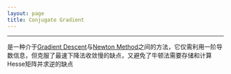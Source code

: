 ```yaml
---
layout: page
title: Conjugate Gradient 
---
```

---    
是一种介于[Gradient Descent](./gradient_descent.html)与[Newton Method](./newton_method.html)之间的方法，它仅需利用一阶导数信息，但克服了最速下降法收敛慢的缺点，又避免了牛顿法需要存储和计算Hesse矩阵并求逆的缺点    



